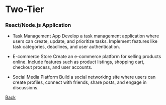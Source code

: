 # Two-Tier 

### React/Node.js Application

- Task Management App Develop a task management application where users can create, update, and prioritize tasks. Implement features like task categories, deadlines, and user authentication.

- E-commerce Store Create an e-commerce platform for selling products online. Include features such as product listings, shopping cart, checkout process, and user accounts.

- Social Media Platform Build a social networking site where users can create profiles, connect with friends, share posts, and engage in discussions.

[Back](../azure.md)